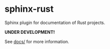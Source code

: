 # sphinx-rust

Sphinx plugin for documentation of Rust projects.

**UNDER DEVELOPMENT!**

See [docs/](docs/) for more information.
